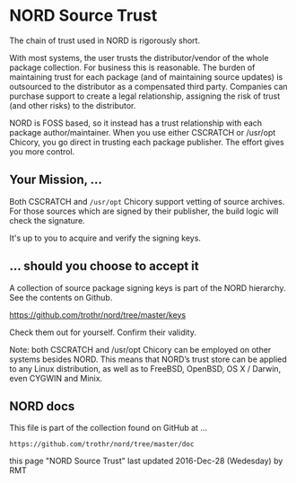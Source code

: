# NORD Source Trust

The chain of trust used in NORD is rigorously short.

With most systems, the user trusts the distributor/vendor 
of the whole package collection. For business this is reasonable. 
The burden of maintaining trust for each package (and of maintaining 
source updates) is outsourced to the distributor as a compensated 
third party. Companies can purchase support to create a legal relationship, 
assigning the risk of trust (and other risks) to the distributor. 

NORD is FOSS based, so it instead has a trust relationship with each 
package author/maintainer. When you use either CSCRATCH or /usr/opt 
Chicory, you go direct in trusting each package publisher. 
The effort gives you more control. 


## Your Mission, ... 

Both CSCRATCH and `/usr/opt` Chicory support vetting of source archives. 
For those sources which are signed by their publisher, the build logic 
will check the signature. 

It's up to you to acquire and verify the signing keys. 


## ... should you choose to accept it

A collection of source package signing keys is part of the NORD hierarchy. 
See the contents on Github. 

https://github.com/trothr/nord/tree/master/keys

Check them out for yourself. Confirm their validity.

Note: both CSCRATCH and /usr/opt Chicory can be employed on other 
systems besides NORD. This means that NORD’s trust store can be applied 
to any Linux distribution, as well as to FreeBSD, OpenBSD, OS X / Darwin, 
even CYGWIN and Minix.


## NORD docs

This file is part of the collection found on GitHub at ...

    https://github.com/trothr/nord/tree/master/doc

this page "NORD Source Trust" last updated 2016-Dec-28 (Wedesday) by RMT



